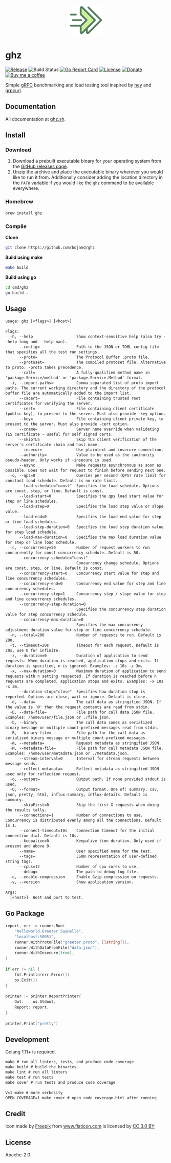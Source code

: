 <div align="center">
	<br>
	<img src="green_fwd2.svg" alt="Logo" width="100">
	<br>
</div>

# ghz

[![Release](https://img.shields.io/github/release/bojand/ghz.svg?style=flat-square)](https://github.com/bojand/ghz/releases/latest)
![Build Status](https://github.com/bojand/ghz/workflows/build/badge.svg)
[![Go Report Card](https://goreportcard.com/badge/github.com/bojand/ghz?style=flat-square)](https://goreportcard.com/report/github.com/bojand/ghz)
[![License](https://img.shields.io/github/license/bojand/ghz.svg?style=flat-square)](https://raw.githubusercontent.com/bojand/ghz/master/LICENSE)
[![Donate](https://img.shields.io/badge/Donate-PayPal-green.svg?style=flat-square)](https://www.paypal.me/bojandj)
[![Buy me a coffee](https://img.shields.io/badge/buy%20me-a%20coffee-orange.svg?style=flat-square)](https://www.buymeacoffee.com/bojand)

Simple [gRPC](http://grpc.io/) benchmarking and load testing tool inspired by [hey](https://github.com/rakyll/hey/) and [grpcurl](https://github.com/fullstorydev/grpcurl).

## Documentation

All documentation at [ghz.sh](https://ghz.sh).

## Install

### Download

1. Download a prebuilt executable binary for your operating system from the [GitHub releases page](https://github.com/bojand/ghz/releases).
2. Unzip the archive and place the executable binary wherever you would like to run it from. Additionally consider adding the location directory in the `PATH` variable if you would like the `ghz` command to be available everywhere.

### Homebrew

```sh
brew install ghz
```

### Compile

**Clone**

```sh
git clone https://github.com/bojand/ghz
```

**Build using make**

```sh
make build
```

**Build using go**

```sh
cd cmd/ghz
go build .
```

## Usage

```
usage: ghz [<flags>] [<host>]

Flags:
  -h, --help                   Show context-sensitive help (also try --help-long and --help-man).
      --config=                Path to the JSON or TOML config file that specifies all the test run settings.
      --proto=                 The Protocol Buffer .proto file.
      --protoset=              The compiled protoset file. Alternative to proto. -proto takes precedence.
      --call=                  A fully-qualified method name in 'package.Service/method' or 'package.Service.Method' format.
  -i, --import-paths=          Comma separated list of proto import paths. The current working directory and the directory of the protocol buffer file are automatically added to the import list.
      --cacert=                File containing trusted root certificates for verifying the server.
      --cert=                  File containing client certificate (public key), to present to the server. Must also provide -key option.
      --key=                   File containing client private key, to present to the server. Must also provide -cert option.
      --cname=                 Server name override when validating TLS certificate - useful for self signed certs.
      --skipTLS                Skip TLS client verification of the server's certificate chain and host name.
      --insecure               Use plaintext and insecure connection.
      --authority=             Value to be used as the :authority pseudo-header. Only works if -insecure is used.
      --async                  Make requests asynchronous as soon as possible. Does not wait for request to finish before sending next one.
  -q, --qps=0                  Queries per second (QPS) rate limit for constant load schedule. Default is no rate limit.
      --load-schedule="const"  Specifies the load schedule. Options are const, step, or line. Default is const.
      --load-start=0           Specifies the qps load start value for step or line schedules.
      --load-step=0            Specifies the load step value or slope value.
      --load-end=0             Specifies the load end value for step or line load schedules.
      --load-step-duration=0   Specifies the load step duration value for step load schedule.
      --load-max-duration=0    Specifies the max load duration value for step or line load schedule.
  -c, --concurrency=50         Number of request workers to run concurrently for const concurrency schedule. Default is 50.
      --concurrency-schedule="const"
                               Concurrency change schedule. Options are const, step, or line. Default is const.
      --concurrency-start=0    Concurrency start value for step and line concurrency schedules.
      --concurrency-end=0      Concurrency end value for step and line concurrency schedules.
      --concurrency-step=1     Concurrency step / slope value for step and line concurrency schedules.
      --concurrency-step-duration=0
                               Specifies the concurrency step duration value for step concurrency schedule.
      --concurrency-max-duration=0
                               Specifies the max concurrency adjustment duration value for step or line concurrency schedule.
  -n, --total=200              Number of requests to run. Default is 200.
  -t, --timeout=20s            Timeout for each request. Default is 20s, use 0 for infinite.
  -z, --duration=0             Duration of application to send requests. When duration is reached, application stops and exits. If duration is specified, n is ignored. Examples: -z 10s -z 3m.
  -x, --max-duration=0         Maximum duration of application to send requests with n setting respected. If duration is reached before n requests are completed, application stops and exits. Examples: -x 10s -x 3m.
      --duration-stop="close"  Specifies how duration stop is reported. Options are close, wait or ignore. Default is close.
  -d, --data=                  The call data as stringified JSON. If the value is '@' then the request contents are read from stdin.
  -D, --data-file=             File path for call data JSON file. Examples: /home/user/file.json or ./file.json.
  -b, --binary                 The call data comes as serialized binary message or multiple count-prefixed messages read from stdin.
  -B, --binary-file=           File path for the call data as serialized binary message or multiple count-prefixed messages.
  -m, --metadata=              Request metadata as stringified JSON.
  -M, --metadata-file=         File path for call metadata JSON file. Examples: /home/user/metadata.json or ./metadata.json.
      --stream-interval=0      Interval for stream requests between message sends.
      --reflect-metadata=      Reflect metadata as stringified JSON used only for reflection request.
  -o, --output=                Output path. If none provided stdout is used.
  -O, --format=                Output format. One of: summary, csv, json, pretty, html, influx-summary, influx-details. Default is summary.
      --skipFirst=0            Skip the first X requests when doing the results tally.
      --connections=1          Number of connections to use. Concurrency is distributed evenly among all the connections. Default is 1.
      --connect-timeout=10s    Connection timeout for the initial connection dial. Default is 10s.
      --keepalive=0            Keepalive time duration. Only used if present and above 0.
      --name=                  User specified name for the test.
      --tags=                  JSON representation of user-defined string tags.
      --cpus=12                Number of cpu cores to use.
      --debug=                 The path to debug log file.
  -e, --enable-compression     Enable Gzip compression on requests.
  -v, --version                Show application version.

Args:
  [<host>]  Host and port to test.
```

## Go Package

```go
report, err := runner.Run(
    "helloworld.Greeter.SayHello",
    "localhost:50051",
    runner.WithProtoFile("greeter.proto", []string{}),
    runner.WithDataFromFile("data.json"),
    runner.WithInsecure(true),
)

if err != nil {
    fmt.Println(err.Error())
    os.Exit(1)
}

printer := printer.ReportPrinter{
    Out:    os.Stdout,
    Report: report,
}

printer.Print("pretty")
```

## Development

Golang 1.11+ is required.

```
make # run all linters, tests, and produce code coverage
make build # build the binaries
make lint # run all linters
make test # run tests
make cover # run tests and produce code coverage

V=1 make # more verbosity
OPEN_COVERAGE=1 make cover # open code coverage.html after running
```

## Credit

Icon made by <a href="http://www.freepik.com" title="Freepik">Freepik</a> from <a href="https://www.flaticon.com/" title="Flaticon">www.flaticon.com</a> is licensed by <a href="http://creativecommons.org/licenses/by/3.0/" title="Creative Commons BY 3.0" target="_blank">CC 3.0 BY</a>

## License

Apache-2.0

